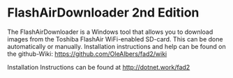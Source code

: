 # FlashAirDownloader 2nd Edition
The FlashAirDownloader is a Windows tool that allows you to download images from the Toshiba FlashAir WiFi-enabled SD-card. This can be done automatically or manually.
Installation instructions and help can be found on the github-Wiki:
https://github.com/OleAlbers/fad2/wiki

Installation Instructions can be found at http://dotnet.work/fad2

